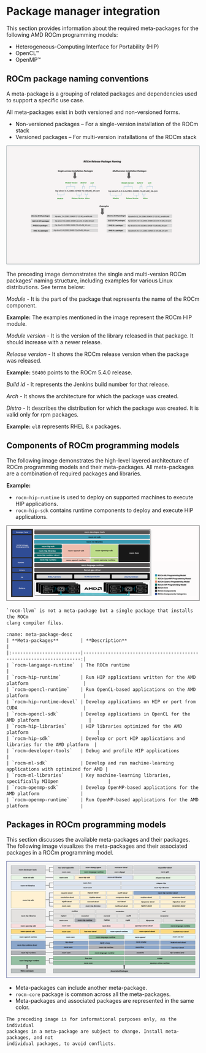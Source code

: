 # Package manager integration

This section provides information about the required meta-packages for the
following AMD ROCm programming models:

* Heterogeneous-Computing Interface for Portability (HIP)
* OpenCL™
* OpenMP™

## ROCm package naming conventions

A meta-package is a grouping of related packages and dependencies used to
support a specific use case.

All meta-packages exist in both versioned and non-versioned forms.

* Non-versioned packages – For a single-version installation of the ROCm stack
* Versioned packages – For multi-version installations of the ROCm stack

![ROCm release package naming](../../data/install/linux/linux002.png "ROCm release package naming")

The preceding image demonstrates the single and multi-version ROCm packages' naming
structure, including examples for various Linux distributions. See terms below:

_Module_ - It is the part of the package that represents the name of the ROCm
component.

**Example:** The examples mentioned in the image represent the ROCm HIP module.

_Module version_ - It is the version of the library released in that package. It
should increase with a newer release.

_Release version_ - It shows the ROCm release version when the package was
released.

**Example:** `50400` points to the ROCm 5.4.0 release.

_Build id_ - It represents the Jenkins build number for that release.

_Arch_ - It shows the architecture for which the package was created.

_Distro_ - It describes the distribution for which the package was created. It is
valid only for rpm packages.

**Example:** `el8` represents RHEL 8.x packages.

## Components of ROCm programming models

The following image demonstrates the high-level layered architecture of ROCm
programming models and their meta-packages. All meta-packages are a combination
of required packages and libraries.

**Example:**

* `rocm-hip-runtime` is used to deploy on supported machines to execute HIP
  applications.
* `rocm-hip-sdk` contains runtime components to deploy and execute HIP
  applications.

![ROCm meta packages](../../data/install/linux/linux003.png "ROCm meta packages")

```{note}
`rocm-llvm` is not a meta-package but a single package that installs the ROCm
clang compiler files.
```

```{table} Meta-packages and Their Descriptions
:name: meta-package-desc
| **Meta-packages**        | **Description**                                                      |
|:-------------------------|---------------------------------------------------------------------:|
| `rocm-language-runtime`  | The ROCm runtime                                                     |
| `rocm-hip-runtime`       | Run HIP applications written for the AMD platform                    |
| `rocm-opencl-runtime`    | Run OpenCL-based applications on the AMD platform                    |
| `rocm-hip-runtime-devel` | Develop applications on HIP or port from CUDA                        |
| `rocm-opencl-sdk`        | Develop applications in OpenCL for the AMD platform                  |
| `rocm-hip-libraries`     | HIP libraries optimized for the AMD platform                         |
| `rocm-hip-sdk`           | Develop or port HIP applications and libraries for the AMD platform  |
| `rocm-developer-tools`   | Debug and profile HIP applications                                   |
| `rocm-ml-sdk`            | Develop and run machine-learning applications with optimized for AMD |
| `rocm-ml-libraries`      | Key machine-learning libraries, specifically MIOpen                  |
| `rocm-openmp-sdk`        | Develop OpenMP-based applications for the AMD platform               |
| `rocm-openmp-runtime`    | Run OpenMP-based applications for the AMD platform                   |
```

## Packages in ROCm programming models

This section discusses the available meta-packages and their packages. The
following image visualizes the meta-packages and their associated packages in a
ROCm programming model.

![Associated packages](../../data/install/linux/linux004.png "Associated packages")

* Meta-packages can include another meta-package.
* `rocm-core` package is common across all the meta-packages.
* Meta-packages and associated packages are represented in the same color.

```{note}
The preceding image is for informational purposes only, as the individual
packages in a meta-package are subject to change. Install meta-packages, and not
individual packages, to avoid conflicts.
```
